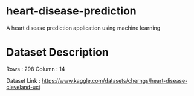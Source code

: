 # heart-disease-prediction
A heart disease prediction application using machine learning

# Dataset Description

Rows : 298
Column : 14

Dataset Link : https://www.kaggle.com/datasets/cherngs/heart-disease-cleveland-uci

